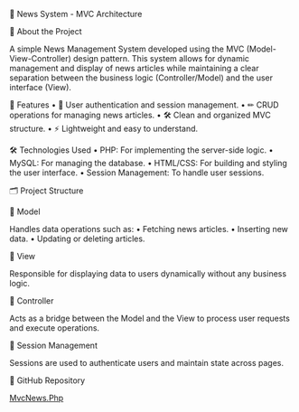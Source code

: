 📰 News System - MVC Architecture

📖 About the Project

A simple News Management System developed using the MVC (Model-View-Controller) design pattern.
This system allows for dynamic management and display of news articles while maintaining a clear separation between the business logic (Controller/Model) and the user interface (View).

🚀 Features
	•	🔐 User authentication and session management.
	•	✏ CRUD operations for managing news articles.
	•	🛠 Clean and organized MVC structure.
	•	⚡ Lightweight and easy to understand.

🛠 Technologies Used
	•	PHP: For implementing the server-side logic.
	•	MySQL: For managing the database.
	•	HTML/CSS: For building and styling the user interface.
	•	Session Management: To handle user sessions.

🗂 Project Structure

📁 Model

Handles data operations such as:
	•	Fetching news articles.
	•	Inserting new data.
	•	Updating or deleting articles.

📁 View

Responsible for displaying data to users dynamically without any business logic.

📁 Controller

Acts as a bridge between the Model and the View to process user requests and execute operations.

📁 Session Management

Sessions are used to authenticate users and maintain state across pages.


🔗 GitHub Repository

[MvcNews.Php
](https://github.com/devAbdallahAhmed/MvcNews.Php)
